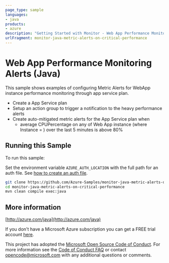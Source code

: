 ```yaml
---
page_type: sample
languages:
- java
products:
- azure
description: "Getting Started with Monitor - Web App Performance Monitoring Alerts - in Java"
urlFragment: monitor-java-metric-alerts-on-critical-performance
---
```


# Web App Performance Monitoring Alerts (Java)


  This sample shows examples of configuring Metric Alerts for WebApp instance performance monitoring through app service plan.
   - Create a App Service plan
   - Setup an action group to trigger a notification to the heavy performance alerts
   - Create auto-mitigated metric alerts for the App Service plan when
     - average CPUPercentage on any of Web App instance (where Instance = ) over the last 5 minutes is above 80%
 

## Running this Sample

To run this sample:

Set the environment variable `AZURE_AUTH_LOCATION` with the full path for an auth file. See [how to create an auth file](https://github.com/Azure/azure-libraries-for-java/blob/master/AUTH.md).

```bash
git clone https://github.com/Azure-Samples/monitor-java-metric-alerts-on-critical-performance.git
cd monitor-java-metric-alerts-on-critical-performance
mvn clean compile exec:java
```

## More information

[http://azure.com/java](http://azure.com/java)

If you don't have a Microsoft Azure subscription you can get a FREE trial account [here](http://go.microsoft.com/fwlink/?LinkId=330212).

This project has adopted the [Microsoft Open Source Code of Conduct](https://opensource.microsoft.com/codeofconduct/). For more information see the [Code of Conduct FAQ](https://opensource.microsoft.com/codeofconduct/faq/) or contact [opencode@microsoft.com](mailto:opencode@microsoft.com) with any additional questions or comments.
